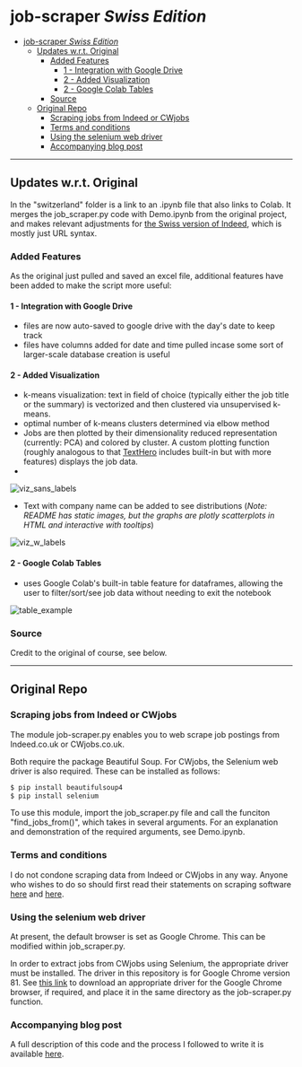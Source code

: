 
# job-scraper *Swiss Edition*
<!-- TOC -->

- [job-scraper *Swiss Edition*](#job-scraper-swiss-edition)
  - [Updates w.r.t. Original](#updates-wrt-original)
    - [Added Features](#added-features)
      - [1 - Integration with Google Drive](#1---integration-with-google-drive)
      - [2 - Added Visualization](#2---added-visualization)
      - [2 - Google Colab Tables](#2---google-colab-tables)
    - [Source](#source)
  - [Original Repo](#original-repo)
    - [Scraping jobs from Indeed or CWjobs](#scraping-jobs-from-indeed-or-cwjobs)
    - [Terms and conditions](#terms-and-conditions)
    - [Using the selenium web driver](#using-the-selenium-web-driver)
    - [Accompanying blog post](#accompanying-blog-post)

<!-- /TOC -->
---

## Updates w.r.t. Original

In the "switzerland" folder is a link to an .ipynb file that also links to Colab. It merges the job_scraper.py code with Demo.ipynb from the original project, and makes relevant adjustments for [the Swiss version of Indeed](https://ch.indeed.com/?from=gnav-jobsearch--jasx), which is mostly just URL syntax.

### Added Features

As the original just pulled and saved an excel file, additional features have been added to make the script more useful:

#### 1 - Integration with Google Drive
- files are now auto-saved to google drive with the day's date to keep track
- files have columns added for date and time pulled incase some sort of larger-scale database creation is useful

#### 2 - Added Visualization

- k-means visualization: text in field of choice (typically either the job title or the summary) is vectorized and then clustered via unsupervised k-means.
- optimal number of k-means clusters determined via elbow method
- Jobs are then plotted by their dimensionality reduced representation (currently: PCA) and colored by cluster. A custom plotting function (roughly analogous to that [TextHero](https://texthero.org/) includes built-in but with more features) displays the job data.
-
![viz_sans_labels](https://user-images.githubusercontent.com/74869040/119703148-87382280-be56-11eb-94d9-b5627947cf4b.png)


- Text with company name can be added to see distributions (*Note: README has static images, but the graphs are plotly scatterplots in HTML and interactive with tooltips*)

![viz_w_labels](https://user-images.githubusercontent.com/74869040/119703209-9d45e300-be56-11eb-88c2-453c395a60f3.png)


#### 2 - Google Colab Tables

- uses Google Colab's built-in table feature for dataframes, allowing the user to filter/sort/see job data without needing to exit the notebook

![table_example](https://user-images.githubusercontent.com/74869040/119703251-a46cf100-be56-11eb-9c42-e0381b82be3b.png)

### Source

Credit to the original of course, see below.


---
## Original Repo

### Scraping jobs from Indeed or CWjobs

The module job-scraper.py enables you to web scrape job postings from Indeed.co.uk or CWjobs.co.uk.

Both require the package Beautiful Soup. For CWjobs, the Selenium web driver is also required. These can be installed as follows:

```bash
$ pip install beautifulsoup4
$ pip install selenium
```

To use this module, import the job_scraper.py file and call the funciton "find_jobs_from()", which takes in several arguments. For an explanation and demonstration of the required arguments, see Demo.ipynb.

### Terms and conditions
I do not condone scraping data from Indeed or CWjobs in any way. Anyone who wishes to do so should first read their statements on scraping software [here](https://www.indeed.co.uk/legal) and [here](https://www.cwjobs.co.uk/recruiters/terms).


### Using the selenium web driver
At present, the default browser is set as Google Chrome. This can be modified within job_scraper.py.

In order to extract jobs from CWjobs using Selenium, the appropriate driver must be installed. The driver in this repository is for Google Chrome version 81. See [this link](https://sites.google.com/a/chromium.org/chromedriver/downloads) to download an appropriate driver for the Google Chrome browser, if required, and place it in the same directory as the job-scraper.py function.

### Accompanying blog post
A full description of this code and the process I followed to write it is available [here](https://medium.com/@Chris.Lovejoy/automating-my-job-search-with-python-ee2b465c6a8f).
